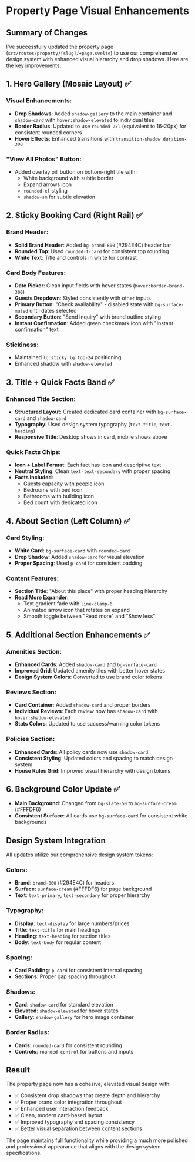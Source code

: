 # Property Page Visual Enhancements

## Summary of Changes

I've successfully updated the property page (`src/routes/property/[slug]/+page.svelte`) to use our comprehensive design system with enhanced visual hierarchy and drop shadows. Here are the key improvements:

## 1. Hero Gallery (Mosaic Layout) ✅

### Visual Enhancements:
- **Drop Shadows**: Added `shadow-gallery` to the main container and `shadow-card` with `hover:shadow-elevated` to individual tiles
- **Border Radius**: Updated to use `rounded-2xl` (equivalent to 16-20px) for consistent rounded corners
- **Hover Effects**: Enhanced transitions with `transition-shadow duration-300`

### "View All Photos" Button:
- Added overlay pill button on bottom-right tile with:
  - White background with subtle border
  - Expand arrows icon
  - `rounded-xl` styling
  - `shadow-sm` for subtle elevation

## 2. Sticky Booking Card (Right Rail) ✅

### Brand Header:
- **Solid Brand Header**: Added `bg-brand-800` (#294E4C) header bar
- **Rounded Top**: Used `rounded-t-card` for consistent top rounding
- **White Text**: Title and controls in white for contrast

### Card Body Features:
- **Date Picker**: Clean input fields with hover states (`hover:border-brand-300`)
- **Guests Dropdown**: Styled consistently with other inputs
- **Primary Button**: "Check availability" - disabled state with `bg-surface-muted` until dates selected
- **Secondary Button**: "Send Inquiry" with brand outline styling
- **Instant Confirmation**: Added green checkmark icon with "Instant confirmation" text

### Stickiness:
- Maintained `lg:sticky lg:top-24` positioning
- Enhanced shadow with `shadow-elevated`

## 3. Title + Quick Facts Band ✅

### Enhanced Title Section:
- **Structured Layout**: Created dedicated card container with `bg-surface-card` and `shadow-card`
- **Typography**: Used design system typography (`text-title`, `text-heading`)
- **Responsive Title**: Desktop shows in card, mobile shows above

### Quick Facts Chips:
- **Icon + Label Format**: Each fact has icon and descriptive text
- **Neutral Styling**: Clean `text-text-secondary` with proper spacing
- **Facts Included**:
  - Guests capacity with people icon
  - Bedrooms with bed icon  
  - Bathrooms with building icon
  - Bed count with dedicated icon

## 4. About Section (Left Column) ✅

### Card Styling:
- **White Card**: `bg-surface-card` with `rounded-card`
- **Drop Shadow**: Added `shadow-card` for visual elevation
- **Proper Spacing**: Used `p-card` for consistent padding

### Content Features:
- **Section Title**: "About this place" with proper heading hierarchy
- **Read More Expander**: 
  - Text gradient fade with `line-clamp-6`
  - Animated arrow icon that rotates on expand
  - Smooth toggle between "Read more" and "Show less"

## 5. Additional Section Enhancements ✅

### Amenities Section:
- **Enhanced Cards**: Added `shadow-card` and `bg-surface-card`
- **Improved Grid**: Updated amenity tiles with better hover states
- **Design System Colors**: Converted to use brand color tokens

### Reviews Section:
- **Card Container**: Added `shadow-card` and proper borders
- **Individual Reviews**: Each review now has `shadow-card` with `hover:shadow-elevated`
- **Stats Colors**: Updated to use success/warning color tokens

### Policies Section:
- **Enhanced Cards**: All policy cards now use `shadow-card`
- **Consistent Styling**: Updated colors and spacing to match design system
- **House Rules Grid**: Improved visual hierarchy with design tokens

## 6. Background Color Update ✅

- **Main Background**: Changed from `bg-slate-50` to `bg-surface-cream` (#FFFDF6)
- **Consistent Surface**: All cards use `bg-surface-card` for consistent white backgrounds

## Design System Integration

All updates utilize our comprehensive design system tokens:

### Colors:
- **Brand**: `brand-800` (#294E4C) for headers
- **Surface**: `surface-cream` (#FFFDF6) for page background
- **Text**: `text-primary`, `text-secondary` for proper hierarchy

### Typography:
- **Display**: `text-display` for large numbers/prices
- **Title**: `text-title` for main headings
- **Heading**: `text-heading` for section titles
- **Body**: `text-body` for regular content

### Spacing:
- **Card Padding**: `p-card` for consistent internal spacing
- **Sections**: Proper gap spacing throughout

### Shadows:
- **Card**: `shadow-card` for standard elevation
- **Elevated**: `shadow-elevated` for hover states
- **Gallery**: `shadow-gallery` for hero image container

### Border Radius:
- **Cards**: `rounded-card` for consistent rounding
- **Controls**: `rounded-control` for buttons and inputs

## Result

The property page now has a cohesive, elevated visual design with:
- ✅ Consistent drop shadows that create depth and hierarchy
- ✅ Proper brand color integration throughout
- ✅ Enhanced user interaction feedback
- ✅ Clean, modern card-based layout
- ✅ Improved typography and spacing consistency
- ✅ Better visual separation between content sections

The page maintains full functionality while providing a much more polished and professional appearance that aligns with the design system specifications.

